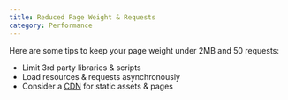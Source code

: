 ```yaml
---
title: Reduced Page Weight & Requests
category: Performance
---
```

Here are some tips to keep your page weight under 2MB and 50 requests:
  - Limit 3rd party libraries & scripts
  - Load resources & requests asynchronously
  - Consider a [CDN](https://en.wikipedia.org/wiki/Content_delivery_network) for static assets & pages
